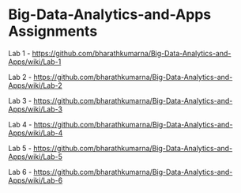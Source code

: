 # Big-Data-Analytics-and-Apps Assignments
Lab 1 - https://github.com/bharathkumarna/Big-Data-Analytics-and-Apps/wiki/Lab-1

Lab 2 - https://github.com/bharathkumarna/Big-Data-Analytics-and-Apps/wiki/Lab-2

Lab 3 - https://github.com/bharathkumarna/Big-Data-Analytics-and-Apps/wiki/Lab-3

Lab 4 - https://github.com/bharathkumarna/Big-Data-Analytics-and-Apps/wiki/Lab-4

Lab 5 - https://github.com/bharathkumarna/Big-Data-Analytics-and-Apps/wiki/Lab-5

Lab 6 - https://github.com/bharathkumarna/Big-Data-Analytics-and-Apps/wiki/Lab-6
